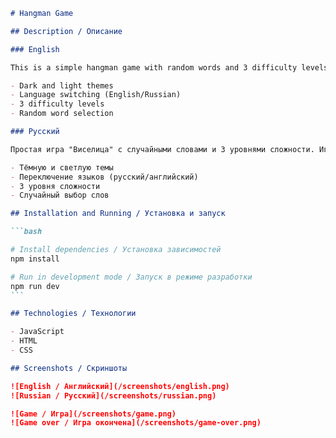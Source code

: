 ````markdown
# Hangman Game

## Description / Описание

### English

This is a simple hangman game with random words and 3 difficulty levels. The game is written in pure JavaScript and features:

- Dark and light themes
- Language switching (English/Russian)
- 3 difficulty levels
- Random word selection

### Русский

Простая игра "Виселица" с случайными словами и 3 уровнями сложности. Игра написана на чистом JavaScript и включает:

- Тёмную и светлую темы
- Переключение языков (русский/английский)
- 3 уровня сложности
- Случайный выбор слов

## Installation and Running / Установка и запуск

```bash

# Install dependencies / Установка зависимостей
npm install

# Run in development mode / Запуск в режиме разработки
npm run dev
```

## Technologies / Технологии

- JavaScript
- HTML
- CSS

## Screenshots / Скриншоты

![English / Английский](/screenshots/english.png)
![Russian / Русский](/screenshots/russian.png)

![Game / Игра](/screenshots/game.png)
![Game over / Игра окончена](/screenshots/game-over.png)
````
